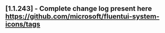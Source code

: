 ## [1.1.243] - Complete change log present here https://github.com/microsoft/fluentui-system-icons/tags